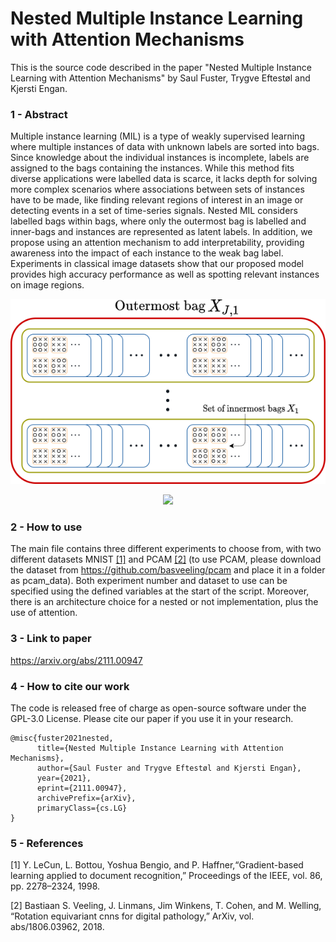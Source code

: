 # Nested Multiple Instance Learning with Attention Mechanisms

This is the source code described in the paper "Nested Multiple Instance Learning with Attention Mechanisms" by Saul Fuster, Trygve Eftestøl and Kjersti Engan.

### 1 - Abstract
Multiple instance learning (MIL) is a type of weakly supervised learning where multiple instances of data with unknown labels are sorted into bags. Since knowledge about the individual instances is incomplete, labels are assigned to the bags containing the instances. While this method fits diverse applications were labelled data is scarce, it lacks depth for solving more complex scenarios where associations between sets of instances have to be made, like finding relevant regions of interest in an image or detecting events in a set of time-series signals. Nested MIL considers labelled bags within bags, where only the outermost bag is labelled and inner-bags and instances are represented as latent labels. In addition, we propose using an attention mechanism to add interpretability, providing awareness into the impact of each instance to the weak bag label. Experiments in classical image datasets show that our proposed model provides high accuracy performance as well as spotting relevant instances on image regions.

<p align="center">
    <img src="images/nested_concept.png">
</p>

<p align="center">
    <img src="vertical_model.png">
</p>

### 2 - How to use

The main file contains three different experiments to choose from, with two different datasets MNIST [[1]](#1) and PCAM [[2]](#2) (to use PCAM, please download the dataset from https://github.com/basveeling/pcam and place it in a folder as pcam_data). Both experiment number and dataset to use can be specified using the defined variables at the start of the script. Moreover, there is an architecture choice for a nested or not implementation, plus the use of attention.

### 3 - Link to paper
https://arxiv.org/abs/2111.00947

### 4 - How to cite our work
The code is released free of charge as open-source software under the GPL-3.0 License. Please cite our paper if you use it in your research.
```
@misc{fuster2021nested,
      title={Nested Multiple Instance Learning with Attention Mechanisms}, 
      author={Saul Fuster and Trygve Eftestøl and Kjersti Engan},
      year={2021},
      eprint={2111.00947},
      archivePrefix={arXiv},
      primaryClass={cs.LG}
}
```

### 5 - References
<a id="1">[1]</a> 
Y. LeCun, L. Bottou, Yoshua Bengio, and P. Haffner,“Gradient-based learning applied to document recognition,” Proceedings of the IEEE, vol. 86, pp. 2278–2324, 1998.

<a id="2">[2]</a>
Bastiaan S. Veeling, J. Linmans, Jim Winkens, T. Cohen, and M. Welling, “Rotation equivariant cnns for digital pathology,” ArXiv, vol. abs/1806.03962, 2018.
